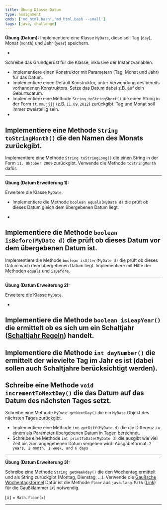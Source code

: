 ```yaml
---
title: Übung Klasse Datum
type: assignment
cmds: ['md_html.bash','md_html.bash --small']
tags: [java, challenge]
---
```




**Übung (Datum):** 
Implementiere eine Klasse `MyDate`, diese soll Tag (`day`), Monat (`month`) und Jahr (`year`) speichern.

- 
Schreibe das Grundgerüst für die Klasse, inklusive der Instanzvariablen.
- Implementiere einen Konstruktor mit Parametern (Tag, Monat und Jahr) für das Datum.
- Implementiere einen Default Konstruktor, unter Verwendung des bereits vorhandenen Konstruktors. Setze das Datum dabei z.B. auf dein Geburtsdatum.
- Implementiere eine Methode `String toStringShort()` die einen String in der Form `tt.mm.jjjj` (z.B. `11.09.2012`) zurückgibt. Tag und Monat soll immer zweistellig sein.
- 
Implementiere eine Methode `String toStringMonth()` die den Namen des Monats zurückgibt.
- 
Implementiere eine Methode `String toStringLong()` die einen String in der Form `11. Oktober 2009` zurückgibt. Verwende die Methode `toStringMonth` dafür.

---

**Übung (Datum Erweiterung 1):** 

Erweitere die Klasse `MyDate`.

- Implementiere die Methode `boolean equals(MyDate d)` die prüft ob dieses Datum gleich dem übergebenen Datum liegt.

- 
Implementiere die Methode `boolean isBefore(MyDate d)` die prüft ob dieses Datum vor dem übergebenen Datum ist.
- 
Implementiere die Methode `boolean isAfter(MyDate d)` die prüft ob dieses Datum nach dem übergebenen Datum liegt. Implementiere mit Hilfe der Methoden `equals` und `isBefore`.

---

**Übung (Datum Erweiterung 2):** 

Erweitere die Klasse `MyDate`.

- 
Implementiere die Methode `boolean isLeapYear()` die ermittelt ob es sich um ein Schaltjahr ([Schaltjahr Regeln](http://www.kalenderland.com/lexikon/schaltjahr-schaltregeln.php)) handelt.
- 
Implementiere die Methode `int dayNumber()` die ermittelt der wievielte Tag im Jahr es ist (dabei sollen auch Schaltjahre berücksichtigt werden).
- 
Schreibe eine Methode `void incrementToNextDay()` die das Datum auf das Datum des nächsten Tages setzt.
- 
Schreibe eine Methode `MyDate getNextDay()` die ein `MyDate` Objekt des nächsten Tages zurückgibt.
- Implementiere eine Methode `int getDiff(MyDate d)` die die Differenz zu einem als Parameter übergebenen Datum in Tagen berechnet. 
- Schreibe eine Methode `int printToDate(MyDate d)` die ausgibt wie viel Zeit bis zum angegebenen Datum vergehen wird.
Ausgabeformat: `2 years, 2 month, 1 week, and 6 days`


---

**Übung (Datum Erweiterung 3):** 

Schreibe eine Methode `String getWeekday()` die den Wochentag ermittelt und als String zurückgibt (Montag, Dienstag, ...). Verwende die [Gaußsche Wochentagsformel](http://de.wikipedia.org/wiki/Gau%C3%9Fsche_Wochentagsformel)
Dafür ist die Methode 
`floor` aus `java.lang.Math`  ([Link](http://docs.oracle.com/javase/8/docs/api/java/lang/Math.html)) für die Gaußklammer $\lfloor x\rfloor$ notwendig.

$\lfloor x\rfloor = \mathtt{Math.floor(x)}$

---



